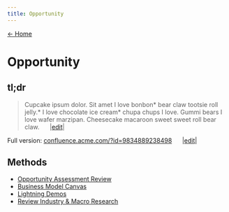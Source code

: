 ```yaml
---
title: Opportunity
---
```


[← Home](/)

# Opportunity

## tl;dr

> Cupcake ipsum dolor. Sit amet I love bonbon* bear claw tootsie roll jelly.* I love chocolate ice cream* chupa chups I love. Gummi bears I love wafer marzipan. Cheesecake macaroon sweet sweet roll bear claw.  &nbsp;&nbsp;&nbsp;&nbsp; |[edit](#)|

Full version: [confluence.acme.com/?id=9834889238498](#) &nbsp;&nbsp;&nbsp;&nbsp; |[edit](#)|

## Methods

- [Opportunity Assessment Review](#)
- [Business Model Canvas](#)
- [Lightning Demos](#)
- [Review Industry & Macro Research](#)
